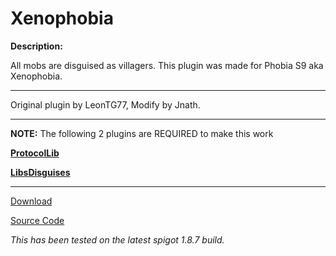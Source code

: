 # Xenophobia

**Description:**

All mobs are disguised as villagers. This plugin was made for Phobia S9 aka Xenophobia.

---
Original plugin by LeonTG77, Modify by Jnath.
___


**NOTE:** The following 2 plugins are REQUIRED to make this work

[**ProtocolLib**](https://www.spigotmc.org/resources/protocollib.1997/download?version=69182)

[**LibsDisguises**](https://www.spigotmc.org/resources/libs-disguises.81/download?version=69816)


___

[Download](https://github.com/Jnath33/Xenophobia/releases)

[Source Code](https://github.com/Jnath33/Xenophobia)

*This has been tested on the latest spigot 1.8.7 build.*
